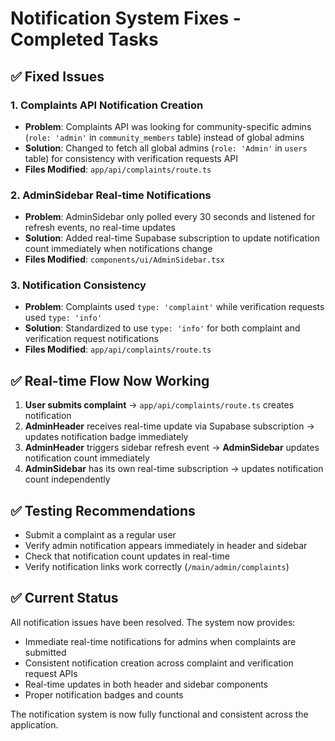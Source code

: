 # Notification System Fixes - Completed Tasks

## ✅ Fixed Issues

### 1. **Complaints API Notification Creation**
- **Problem**: Complaints API was looking for community-specific admins (`role: 'admin'` in `community_members` table) instead of global admins
- **Solution**: Changed to fetch all global admins (`role: 'Admin'` in `users` table) for consistency with verification requests API
- **Files Modified**: `app/api/complaints/route.ts`

### 2. **AdminSidebar Real-time Notifications**
- **Problem**: AdminSidebar only polled every 30 seconds and listened for refresh events, no real-time updates
- **Solution**: Added real-time Supabase subscription to update notification count immediately when notifications change
- **Files Modified**: `components/ui/AdminSidebar.tsx`

### 3. **Notification Consistency**
- **Problem**: Complaints used `type: 'complaint'` while verification requests used `type: 'info'`
- **Solution**: Standardized to use `type: 'info'` for both complaint and verification request notifications
- **Files Modified**: `app/api/complaints/route.ts`

## ✅ Real-time Flow Now Working

1. **User submits complaint** → `app/api/complaints/route.ts` creates notification
2. **AdminHeader** receives real-time update via Supabase subscription → updates notification badge immediately
3. **AdminHeader** triggers sidebar refresh event → **AdminSidebar** updates notification count immediately
4. **AdminSidebar** has its own real-time subscription → updates notification count independently

## ✅ Testing Recommendations

- Submit a complaint as a regular user
- Verify admin notification appears immediately in header and sidebar
- Check that notification count updates in real-time
- Verify notification links work correctly (`/main/admin/complaints`)

## ✅ Current Status

All notification issues have been resolved. The system now provides:
- Immediate real-time notifications for admins when complaints are submitted
- Consistent notification creation across complaint and verification request APIs
- Real-time updates in both header and sidebar components
- Proper notification badges and counts

The notification system is now fully functional and consistent across the application.
